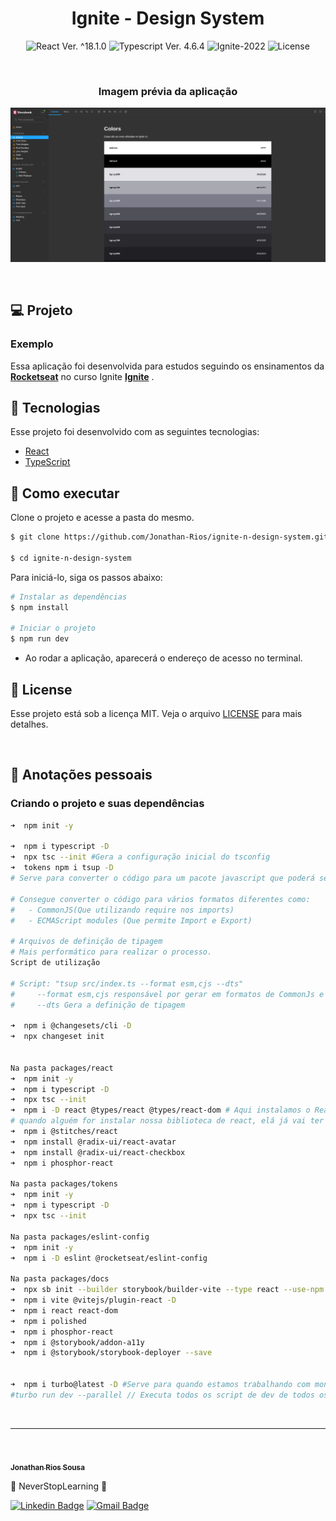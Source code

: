 <h1 align="center">Ignite - Design System</h1>

<p align="center">
  <img 
    src="https://img.shields.io/badge/React-%5E18.2.0-blue" 
    alt="React Ver. ^18.1.0"
  />
  <img 
    src="https://img.shields.io/badge/Typescript-%5E4.6.4-blue"
    alt="Typescript Ver. 4.6.4" 
  />
  <img
    src="https://img.shields.io/badge/Ignite-2022-green" 
    alt="Ignite-2022"
  />
  <img 
    alt="License"
    src="https://img.shields.io/static/v1?label=license&message=MIT&color=E51C44&labelColor=0A1033"
  />
</p>

<br>

<h3 align="center">Imagem prévia da aplicação</h3>

![cover](.github/project-preview.png?style=flat)


<br>

## 💻 Projeto
### Exemplo
Essa aplicação foi desenvolvida para estudos seguindo os ensinamentos da **[Rocketseat](https://www.rocketseat.com.br/)** no curso Ignite **[Ignite](https://www.rocketseat.com.br/ignite)** .

 
## 🧪 Tecnologias

Esse projeto foi desenvolvido com as seguintes tecnologias:

- [React](https://reactjs.org)
- [TypeScript](https://www.typescriptlang.org/)

## 🚀 Como executar

Clone o projeto e acesse a pasta do mesmo.

```bash
$ git clone https://github.com/Jonathan-Rios/ignite-n-design-system.git

$ cd ignite-n-design-system
```

Para iniciá-lo, siga os passos abaixo:
```bash
# Instalar as dependências
$ npm install

# Iniciar o projeto
$ npm run dev
```
- Ao rodar a aplicação, aparecerá o endereço de acesso no terminal.
 
## 📝 License

Esse projeto está sob a licença MIT. Veja o arquivo [LICENSE](./LICENSE.md) para mais detalhes.

<br />


## 📓 Anotações pessoais

<h3>Criando o projeto e suas dependências </h3>

```bash
➜  npm init -y

➜  npm i typescript -D
➜  npx tsc --init #Gera a configuração inicial do tsconfig
➜  tokens npm i tsup -D
# Serve para converter o código para um pacote javascript que poderá ser carregado em outros projetos, vantagens perante a forma da conversão normal do pacote do typescript.

# Consegue converter o código para vários formatos diferentes como: 
#   - CommonJS(Que utilizando require nos imports)
#   - ECMAScript modules (Que permite Import e Export)

# Arquivos de definição de tipagem
# Mais performático para realizar o processo.
Script de utilização

# Script: "tsup src/index.ts --format esm,cjs --dts"
#     --format esm,cjs responsável por gerar em formatos de CommonJs e ECMAScript
#     --dts Gera a definição de tipagem

➜  npm i @changesets/cli -D
➜  npx changeset init


Na pasta packages/react
➜  npm init -y
➜  npm i typescript -D
➜  npx tsc --init
➜  npm i -D react @types/react @types/react-dom # Aqui instalamos o React como desenvolvimento pois
# quando alguém for instalar nossa biblioteca de react, elá já vai ter o React instalado, vamos deixar pesado e duplicado desnecessariamente.
➜  npm i @stitches/react
➜  npm install @radix-ui/react-avatar
➜  npm install @radix-ui/react-checkbox
➜  npm i phosphor-react

Na pasta packages/tokens
➜  npm init -y
➜  npm i typescript -D
➜  npx tsc --init

Na pasta packages/eslint-config
➜  npm init -y
➜  npm i -D eslint @rocketseat/eslint-config

Na pasta packages/docs
➜  npx sb init --builder storybook/builder-vite --type react --use-npm
➜  npm i vite @vitejs/plugin-react -D
➜  npm i react react-dom
➜  npm i polished
➜  npm i phosphor-react
➜  npm i @storybook/addon-a11y
➜  npm i @storybook/storybook-deployer --save


➜  npm i turbo@latest -D #Serve para quando estamos trabalhando com monorepo, conseguir executar scripts em todos os pacotes ao mesmo tempo, ajuda a acelerar o processo de build na aplicação.
#turbo run dev --parallel // Executa todos os script de dev de todos os pacotes em paralelo


```
 
<br />

---
<br />

<a href="https://github.com/Jonathan-Rios">
 <img src="https://github.com/Jonathan-Rios.png" width="100px;" alt="" />
 <br />
 <sub><b>Jonathan Rios Sousa</b></sub></a>

💠 NeverStopLearning 💠

[![Linkedin Badge](https://img.shields.io/badge/-Jonathan-blue?style=flat-square&logo=Linkedin&logoColor=white&link=https://www.linkedin.com/in/jonathan-rios-sousa-19b3431b6/)](https://www.linkedin.com/in/jonathan-rios-sousa-19b3431b6/) 
[![Gmail Badge](https://img.shields.io/badge/-jonathan.riosousa@gmail.com-c14438?style=flat-square&logo=Gmail&logoColor=white&link=mailto:jonathan.riosousa@gmail.com)](mailto:jonathan.riosousa@gmail.com)
